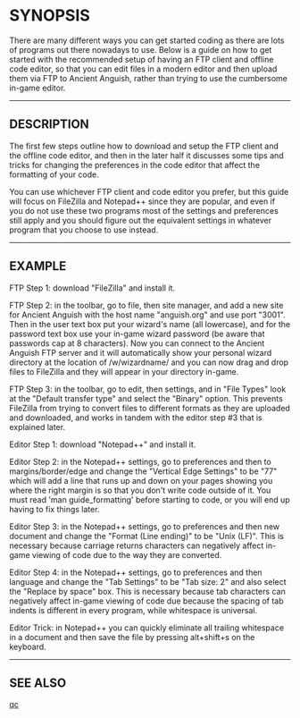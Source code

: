 # SYNOPSIS

There are many different ways you can get started coding as there are lots of
programs out there nowadays to use. Below is a guide on how to get started
with the recommended setup of having an FTP client and offline code editor,
so that you can edit files in a modern editor and then upload them via FTP to
Ancient Anguish, rather than trying to use the cumbersome in-game editor.

---

## DESCRIPTION

The first few steps outline how to download and setup the FTP client and the
offline code editor, and then in the later half it discusses some tips and
tricks for changing the preferences in the code editor that affect the
formatting of your code.

You can use whichever FTP client and code editor you prefer, but this guide
will focus on FileZilla and Notepad++ since they are popular, and even if you
do not use these two programs most of the settings and preferences still
apply and you should figure out the equivalent settings in whatever program
that you choose to use instead.

---

## EXAMPLE

FTP Step 1: download "FileZilla" and install it.

FTP Step 2: in the toolbar, go to file, then site manager, and add a new site
for Ancient Anguish with the host name "anguish.org" and use port "3001".
Then in the user text box put your wizard's name (all lowercase), and for the
password text box use your in-game wizard password (be aware that passwords
cap at 8 characters). Now you can connect to the Ancient Anguish FTP server
and it will automatically show your personal wizard directory at the location
of /w/wizardname/ and you can now drag and drop files to FileZilla and they
will appear in your directory in-game.

FTP Step 3: in the toolbar, go to edit, then settings, and in "File Types"
look at the "Default transfer type" and select the "Binary" option. This
prevents FileZilla from trying to convert files to different formats as they
are uploaded and downloaded, and works in tandem with the editor step #3 that
is explained later.

Editor Step 1: download "Notepad++" and install it.

Editor Step 2: in the Notepad++ settings, go to preferences and then to
margins/border/edge and change the "Vertical Edge Settings" to be "77" which
will add a line that runs up and down on your pages showing you where the
right margin is so that you don't write code outside of it. You must read
'man guide_formatting' before starting to code, or you will end up having to
fix things later.

Editor Step 3: in the Notepad++ settings, go to preferences and then new
document and change the "Format (Line ending)" to be "Unix (LF)". This is
necessary because carriage returns characters can negatively affect in-game
viewing of code due to the way they are converted.

Editor Step 4: in the Notepad++ settings, go to preferences and then language
and change the "Tab Settings" to be "Tab size: 2" and also select the
"Replace by space" box. This is necessary because tab characters can
negatively affect in-game viewing of code due because the spacing of tab
indents is different in every program, while whitespace is universal.

Editor Trick: in Notepad++ you can quickly eliminate all trailing whitespace
in a document and then save the file by pressing alt+shift+s on the keyboard.

---

## SEE ALSO

[qc](.)
